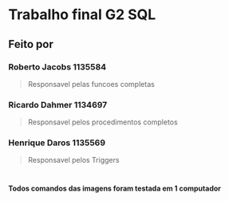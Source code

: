 # Trabalho final G2 SQL

## Feito por

### Roberto Jacobs 1135584
 > Responsavel pelas funcoes completas
### Ricardo Dahmer 1134697
> Responsavel pelos procedimentos completos
### Henrique Daros  1135569
> Responsavel pelos Triggers

#

#### Todos comandos das imagens foram testada em 1 computador
